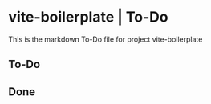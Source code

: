 # vite-boilerplate | To-Do
This is the markdown To-Do file for project vite-boilerplate

## To-Do

## Done
